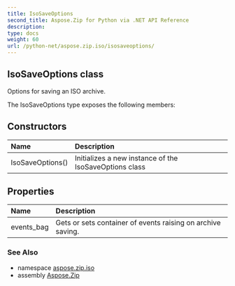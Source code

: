 ```yaml
---
title: IsoSaveOptions
second_title: Aspose.Zip for Python via .NET API Reference
description: 
type: docs
weight: 60
url: /python-net/aspose.zip.iso/isosaveoptions/
---
```


## IsoSaveOptions class

Options for saving an ISO archive.

The IsoSaveOptions type exposes the following members:
## Constructors
| Name | Description |
| :- | :- |
|IsoSaveOptions()|Initializes a new instance of the IsoSaveOptions class|
## Properties
| Name | Description |
| :- | :- |
|events_bag|Gets or sets container of events raising on archive saving.|

### See Also

* namespace [aspose.zip.iso](/zip/python-net/aspose.zip.iso/)
* assembly [Aspose.Zip](/zip/python-net/)

